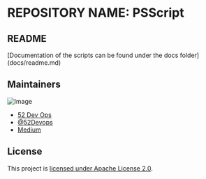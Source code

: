 # REPOSITORY NAME: PSScript
## README

[Documentation of the scripts can be found under the docs folder] (docs/readme.md)
## Maintainers
![Image](https://pbs.twimg.com/profile_images/850313274465947648/Eg6xmQWH_400x400.jpg)
- [52 Dev Ops](https://github.com/52-devops) 
- [@52Devops](http://twitter.com/52Devops)
- [Medium](https://medium.com/@52devops) 

## License

This project is [licensed under Apache License 2.0](LICENSE).